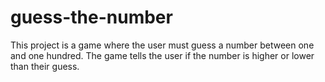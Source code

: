 # guess-the-number
This project is a game where the user must guess a number between one and one hundred. The game tells the user if the number is higher or lower than their guess.

